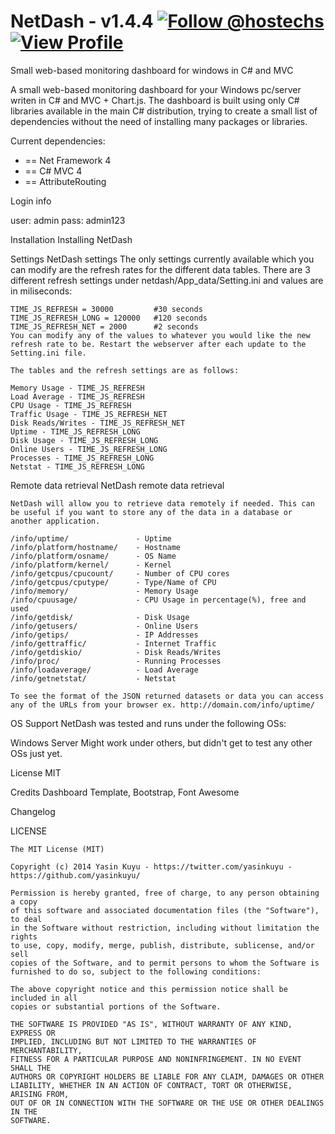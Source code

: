 NetDash - v1.4.4  [![Follow @hostechs](https://dev.twitter.com/sites/default/files/images_documentation/bird_blue_32.png)](https://twitter.com/yasinkuyu)    [![View Profile](https://dlc1-s.licdn.com/sites/default/files/InBug-30px-R.png)](http://www.linkedin.com/in/yasinkuyu/)
======

Small web-based monitoring dashboard for windows in C# and MVC

A small web-based monitoring dashboard for your Windows pc/server writen in C# and MVC + Chart.js.
	The dashboard is built using only C# libraries available in the main C# distribution, trying to create a small list of dependencies without the need of installing many packages or libraries.

Current dependencies:
  - == Net Framework 4
  - == C# MVC 4
  - == AttributeRouting

Login info

user: admin
pass: admin123

Installation
	Installing NetDash

Settings
	NetDash settings
	The only settings currently available which you can modify are the refresh rates for the different data tables. There are 3 different refresh settings under netdash/App_data/Setting.ini and values are in miliseconds:

	TIME_JS_REFRESH = 30000			#30 seconds
	TIME_JS_REFRESH_LONG = 120000	#120 seconds
	TIME_JS_REFRESH_NET = 2000		#2 seconds
	You can modify any of the values to whatever you would like the new refresh rate to be. Restart the webserver after each update to the Setting.ini file.

	The tables and the refresh settings are as follows:

	Memory Usage - TIME_JS_REFRESH
	Load Average - TIME_JS_REFRESH
	CPU Usage - TIME_JS_REFRESH
	Traffic Usage - TIME_JS_REFRESH_NET
	Disk Reads/Writes - TIME_JS_REFRESH_NET
	Uptime - TIME_JS_REFRESH_LONG
	Disk Usage - TIME_JS_REFRESH_LONG
	Online Users - TIME_JS_REFRESH_LONG
	Processes - TIME_JS_REFRESH_LONG
	Netstat - TIME_JS_REFRESH_LONG


Remote data retrieval
	NetDash remote data retrieval

	NetDash will allow you to retrieve data remotely if needed. This can be useful if you want to store any of the data in a database or another application.

	/info/uptime/				- Uptime
	/info/platform/hostname/	- Hostname
	/info/platform/osname/		- OS Name
	/info/platform/kernel/		- Kernel
	/info/getcpus/cpucount/		- Number of CPU cores
	/info/getcpus/cputype/		- Type/Name of CPU
	/info/memory/				- Memory Usage
	/info/cpuusage/				- CPU Usage in percentage(%), free and used
	/info/getdisk/				- Disk Usage
	/info/getusers/				- Online Users
	/info/getips/				- IP Addresses
	/info/gettraffic/			- Internet Traffic
	/info/getdiskio/			- Disk Reads/Writes
	/info/proc/					- Running Processes
	/info/loadaverage/			- Load Average
	/info/getnetstat/			- Netstat

	To see the format of the JSON returned datasets or data you can access any of the URLs from your browser ex. http://domain.com/info/uptime/ 

OS Support
	NetDash was tested and runs under the following OSs:

Windows Server
	Might work under others, but didn't get to test any other OSs just yet.

License
	MIT

Credits
	Dashboard Template, Bootstrap, Font Awesome

Changelog



LICENSE

	The MIT License (MIT)

	Copyright (c) 2014 Yasin Kuyu - https://twitter.com/yasinkuyu - https://github.com/yasinkuyu/

	Permission is hereby granted, free of charge, to any person obtaining a copy
	of this software and associated documentation files (the "Software"), to deal
	in the Software without restriction, including without limitation the rights
	to use, copy, modify, merge, publish, distribute, sublicense, and/or sell
	copies of the Software, and to permit persons to whom the Software is
	furnished to do so, subject to the following conditions:

	The above copyright notice and this permission notice shall be included in all
	copies or substantial portions of the Software.

	THE SOFTWARE IS PROVIDED "AS IS", WITHOUT WARRANTY OF ANY KIND, EXPRESS OR
	IMPLIED, INCLUDING BUT NOT LIMITED TO THE WARRANTIES OF MERCHANTABILITY,
	FITNESS FOR A PARTICULAR PURPOSE AND NONINFRINGEMENT. IN NO EVENT SHALL THE
	AUTHORS OR COPYRIGHT HOLDERS BE LIABLE FOR ANY CLAIM, DAMAGES OR OTHER
	LIABILITY, WHETHER IN AN ACTION OF CONTRACT, TORT OR OTHERWISE, ARISING FROM,
	OUT OF OR IN CONNECTION WITH THE SOFTWARE OR THE USE OR OTHER DEALINGS IN THE
	SOFTWARE.
